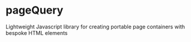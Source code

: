 # pageQuery
Lightweight Javascript library for creating portable page containers with bespoke HTML elements
